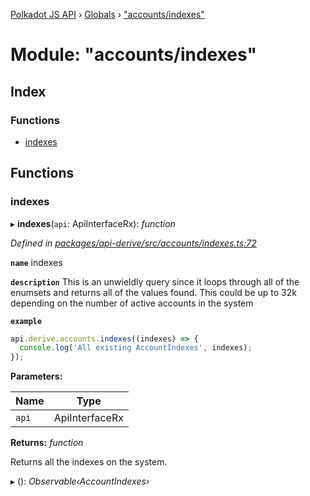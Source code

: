 [Polkadot JS API](../README.md) › [Globals](../globals.md) › ["accounts/indexes"](_accounts_indexes_.md)

# Module: "accounts/indexes"

## Index

### Functions

* [indexes](_accounts_indexes_.md#indexes)

## Functions

###  indexes

▸ **indexes**(`api`: ApiInterfaceRx): *function*

*Defined in [packages/api-derive/src/accounts/indexes.ts:72](https://github.com/polkadot-js/api/blob/3a1634d67f/packages/api-derive/src/accounts/indexes.ts#L72)*

**`name`** indexes

**`description`** This is an unwieldly query since it loops through
all of the enumsets and returns all of the values found. This could be up to 32k depending
on the number of active accounts in the system

**`example`** 
<BR>

```javascript
api.derive.accounts.indexes((indexes) => {
  console.log('All existing AccountIndexes', indexes);
});
```

**Parameters:**

Name | Type |
------ | ------ |
`api` | ApiInterfaceRx |

**Returns:** *function*

Returns all the indexes on the system.

▸ (): *Observable‹AccountIndexes›*
